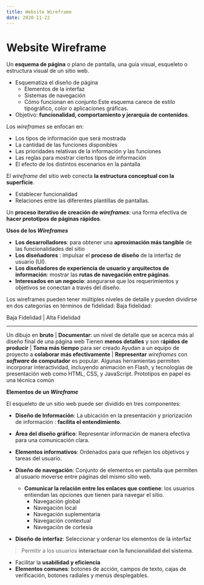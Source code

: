 ```yaml
---
title: Website Wireframe 
date: 2020-11-22
--- 
```


# Website Wireframe

Un **esquema de página** o plano de pantalla, una guía visual,  esqueleto o estructura visual de un sitio web.      
  * Esquematiza el diseño de página 
    * Elementos de la interfaz 
    * Sistemas de navegación
    * Cómo funcionan en conjunto
Este esquema carece de estilo tipográfico, color o aplicaciones gráficas.
* Objetivo: **funcionalidad, comportamiento y jerarquía de contenidos**. 

Los *wireframes* se enfocan en:
  * Los tipos de información que será mostrada
  * La cantidad de las funciones disponibles
  * Las prioridades relativas de la información y las funciones
  * Las reglas para mostrar ciertos tipos de información
  * El efecto de los distintos escenarios en la pantalla

El *wireframe* del sitio web conecta **la estructura conceptual con la superficie**. 
  * Establecer funcionalidad
  * Relaciones entre las diferentes plantillas de pantallas. 

Un **proceso iterativo de creación de *wireframes***:  una forma efectiva de **hacer prototipos de páginas rápidos**. 

**Usos de los *Wireframes***
* **Los desarrolladores**: para obtener una **aproximación más tangible** de las funcionalidades del sitio
* **Los diseñadores** : impulsar el **proceso de diseño** de la interfaz de usuario (UI). 
* **Los diseñadores de experiencia de usuario y arquitectos de información**: mostrar las **rutas de navegación entre páginas**. 
* **Interesados en un negocio**: asegurarse que los requerimientos y objetivos se conectan a través del diseño.  

Los wireframes pueden tener múltiples niveles de detalle y pueden dividirse en dos categorías en términos de fidelidad: 
Baja fidelidad: 

Baja Fidelidad  |  Alta Fidelidad
--------------     --------------
Un dibujo en **bruto** | **Documentar**: un nivel de detalle que se acerca más al diseño final de una página web
Tienen **menos detalles** y son r**ápidos de producir** | **Toma más tiempo** para ser creado
Ayudan a un equipo de proyecto a **colaborar más efectivamente** | **Representar** *wireframes* con ***software* de computador**  es popular. Algunas herramientas permiten incorporar interactividad, incluyendo animación en Flash, y tecnologías de presentación web como HTML, CSS, y JavaScript.
Prototipos en papel es una técnica común 

**Elementos de un *Wireframe***

El esqueleto de un sitio web puede ser dividido en tres componentes:
  * **Diseño de Información**: La ubicación en la presentación y priorización de información : **facilita el entendimiento**. 
  * **Área del diseño gráfico**: Representar información de manera efectiva para una comunicación clara. 
  * **Elementos informativos**: Ordenados para que reflejen los objetivos y tareas del usuario.

* **Diseño de navegación**: Conjunto de elementos en pantalla que permiten al usuario moverse entre páginas del mismo sitio web. 
    * **Comunicar la relación entre los enlaces que contiene**:  los usuarios entiendan las opciones que tienen para navegar el sitio.
        * Navegación global
        * Navegación local
        * Navegación suplementaria
        * Navegación contextual
        * Navegación de cortesía

* **Diseño de interfaz**: Seleccionar y ordenar los elementos de la interfaz 
> Permitir a los usuarios **interactuar con la funcionalidad del sistema**. 
   * Facilitar la **usabilidad y eficiencia**
   * **Elementos comunes**: botones de acción, campos de texto, cajas de verificación, botones radiales y menús desplegables. 
